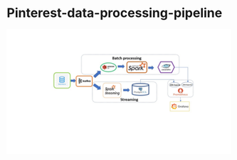 #                                            Pinterest-data-processing-pipeline
![My Image](Slide2.jpg)  



